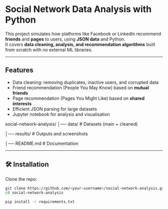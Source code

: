 
# Social Network Data Analysis with Python

This project simulates how platforms like Facebook or LinkedIn recommend **friends** and **pages** to users, using **JSON data** and Python.  
It covers **data cleaning, analysis, and recommendation algorithms** built from scratch with no external ML libraries.  

---

## Features
- Data cleaning: removing duplicates, inactive users, and corrupted data
- Friend recommendation (People You May Know) based on **mutual friends**
- Page recommendation (Pages You Might Like) based on **shared interests**
- Efficient JSON parsing for large datasets
- Jupyter notebook for analysis and visualisation


social-network-analysis/
│── data/ # Datasets (main + cleaned)

│── results/ # Outputs and screenshots

│── README.md # Documentation



---

## 🛠️ Installation

Clone the repo:
```bash
git clone https://github.com/<your-username>/social-network-analysis.git
cd social-network-analysis

pip install -r requirements.txt

